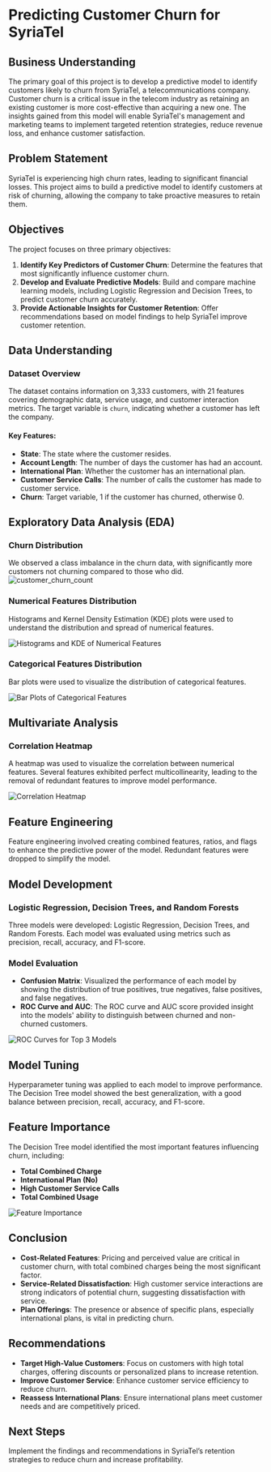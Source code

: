 # Predicting Customer Churn for SyriaTel

## Business Understanding
The primary goal of this project is to develop a predictive model to identify customers likely to churn from SyriaTel, a telecommunications company. Customer churn is a critical issue in the telecom industry as retaining an existing customer is more cost-effective than acquiring a new one. The insights gained from this model will enable SyriaTel's management and marketing teams to implement targeted retention strategies, reduce revenue loss, and enhance customer satisfaction.

## Problem Statement
SyriaTel is experiencing high churn rates, leading to significant financial losses. This project aims to build a predictive model to identify customers at risk of churning, allowing the company to take proactive measures to retain them.

## Objectives
The project focuses on three primary objectives:
1. **Identify Key Predictors of Customer Churn**: Determine the features that most significantly influence customer churn.
2. **Develop and Evaluate Predictive Models**: Build and compare machine learning models, including Logistic Regression and Decision Trees, to predict customer churn accurately.
3. **Provide Actionable Insights for Customer Retention**: Offer recommendations based on model findings to help SyriaTel improve customer retention.

## Data Understanding

### Dataset Overview
The dataset contains information on 3,333 customers, with 21 features covering demographic data, service usage, and customer interaction metrics. The target variable is `churn`, indicating whether a customer has left the company.

#### Key Features:
- **State**: The state where the customer resides.
- **Account Length**: The number of days the customer has had an account.
- **International Plan**: Whether the customer has an international plan.
- **Customer Service Calls**: The number of calls the customer has made to customer service.
- **Churn**: Target variable, 1 if the customer has churned, otherwise 0.

## Exploratory Data Analysis (EDA)

### Churn Distribution
We observed a class imbalance in the churn data, with significantly more customers not churning compared to those who did.
![customer_churn_count](https://github.com/user-attachments/assets/5fdc1e78-ac5a-4399-a14c-fb5a446898fb)

### Numerical Features Distribution
Histograms and Kernel Density Estimation (KDE) plots were used to understand the distribution and spread of numerical features.

![Histograms and KDE of Numerical Features](path_to_numerical_features_image)

### Categorical Features Distribution
Bar plots were used to visualize the distribution of categorical features.

![Bar Plots of Categorical Features](path_to_categorical_features_image)

## Multivariate Analysis

### Correlation Heatmap
A heatmap was used to visualize the correlation between numerical features. Several features exhibited perfect multicollinearity, leading to the removal of redundant features to improve model performance.

![Correlation Heatmap](path_to_correlation_heatmap_image)

## Feature Engineering
Feature engineering involved creating combined features, ratios, and flags to enhance the predictive power of the model. Redundant features were dropped to simplify the model.

## Model Development

### Logistic Regression, Decision Trees, and Random Forests
Three models were developed: Logistic Regression, Decision Trees, and Random Forests. Each model was evaluated using metrics such as precision, recall, accuracy, and F1-score.

### Model Evaluation
- **Confusion Matrix**: Visualized the performance of each model by showing the distribution of true positives, true negatives, false positives, and false negatives.
- **ROC Curve and AUC**: The ROC curve and AUC score provided insight into the models' ability to distinguish between churned and non-churned customers.

![ROC Curves for Top 3 Models](path_to_roc_curves_image)

## Model Tuning
Hyperparameter tuning was applied to each model to improve performance. The Decision Tree model showed the best generalization, with a good balance between precision, recall, accuracy, and F1-score.

## Feature Importance
The Decision Tree model identified the most important features influencing churn, including:
- **Total Combined Charge**
- **International Plan (No)**
- **High Customer Service Calls**
- **Total Combined Usage**

![Feature Importance](path_to_feature_importance_image)

## Conclusion
- **Cost-Related Features**: Pricing and perceived value are critical in customer churn, with total combined charges being the most significant factor.
- **Service-Related Dissatisfaction**: High customer service interactions are strong indicators of potential churn, suggesting dissatisfaction with service.
- **Plan Offerings**: The presence or absence of specific plans, especially international plans, is vital in predicting churn.

## Recommendations
- **Target High-Value Customers**: Focus on customers with high total charges, offering discounts or personalized plans to increase retention.
- **Improve Customer Service**: Enhance customer service efficiency to reduce churn.
- **Reassess International Plans**: Ensure international plans meet customer needs and are competitively priced.

## Next Steps
Implement the findings and recommendations in SyriaTel’s retention strategies to reduce churn and increase profitability.

